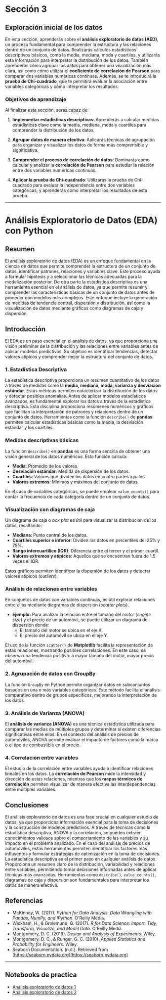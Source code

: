 # **Sección 3**

## **Exploración inicial de los datos**

En esta sección, aprenderás sobre el **análisis exploratorio de datos (AED)**, un proceso fundamental para comprender la estructura y las relaciones dentro de un conjunto de datos. Realizarás cálculos estadísticos descriptivos básicos, como la media, mediana, moda y cuartiles, y utilizarás esta información para interpretar la distribución de los datos. También aprenderás cómo agrupar los datos para obtener una visualización más clara, así como cómo utilizar el **coeficiente de correlación de Pearson** para comparar dos variables numéricas continuas. Además, se te introducirá la **prueba de Chi-cuadrado**, que te permitirá evaluar la asociación entre variables categóricas y cómo interpretar los resultados.

### Objetivos de aprendizaje

Al finalizar esta sección, serás capaz de:

1. **Implementar estadísticas descriptivas**: Aprenderás a calcular medidas estadísticas clave como la media, mediana, moda y cuartiles para comprender la distribución de los datos.

2. **Agrupar datos de manera efectiva**: Aplicarás técnicas de agrupación para organizar y visualizar los datos de forma más comprensible y significativa.

3. **Comprender el proceso de correlación de datos**: Dominarás cómo calcular y analizar la **correlación de Pearson** para estudiar la relación entre dos variables numéricas continuas.

4. **Aplicar la prueba de Chi-cuadrado**: Utilizarás la prueba de Chi-cuadrado para evaluar la independencia entre dos variables categóricas, y aprenderás cómo interpretar los resultados de esta prueba.

---
# **Análisis Exploratorio de Datos (EDA) con Python**

## **Resumen**
El análisis exploratorio de datos (EDA) es un enfoque fundamental en la ciencia de datos que permite comprender la estructura de un conjunto de datos, identificar patrones, relaciones y variables clave. Este proceso ayuda a formular hipótesis y a seleccionar las técnicas adecuadas para la modelización posterior.
De otra parte la estadística descriptiva es una herramienta esencial en el análisis de datos, ya que permite resumir y comprender las características básicas de un conjunto de datos antes de proceder con modelos más complejos. Este enfoque incluye la generación de medidas de tendencia central, dispersión y distribución, así como la visualización de datos mediante gráficos como diagramas de caja y dispersión.  

## **Introducción**
El EDA es un paso esencial en el análisis de datos, ya que proporciona una visión preliminar de la distribución y las relaciones entre variables antes de aplicar modelos predictivos. Su objetivo es identificar tendencias, detectar valores atípicos y comprender mejor la estructura del conjunto de datos. 

### **1. Estadística Descriptiva**
La estadística descriptiva proporciona un resumen cuantitativo de los datos a través de medidas como la **media, mediana, moda, varianza y desviación estándar**. Estas métricas permiten caracterizar la distribución de los datos y detectar posibles anomalías.
Antes de aplicar modelos estadísticos avanzados, es fundamental explorar los datos a través de la estadística descriptiva. Esta disciplina proporciona resúmenes numéricos y gráficos que facilitan la interpretación de patrones y relaciones dentro de un conjunto de datos. Herramientas como la función `describe()` de **pandas** permiten calcular estadísticas básicas como la media, la desviación estándar y los cuartiles.  

### **Medidas descriptivas básicas**  
La función `describe()` en **pandas** es una forma sencilla de obtener una visión general de los datos numéricos. Esta función calcula:  

- **Media**: Promedio de los valores.  
- **Desviación estándar**: Medida de dispersión de los datos.  
- **Cuartiles**: Valores que dividen los datos en cuatro partes iguales.  
- **Valores extremos**: Mínimos y máximos del conjunto de datos.  

En el caso de variables categóricas, se puede emplear `value_counts()` para contar la frecuencia de cada categoría dentro de un conjunto de datos.  

### **Visualización con diagramas de caja**  
Un diagrama de caja o *box plot* es útil para visualizar la distribución de los datos, resaltando:  

- **Mediana**: Punto central de los datos.  
- **Cuartiles superior e inferior**: Dividen los datos en percentiles del 25% y 75%.  
- **Rango intercuartílico (IQR)**: Diferencia entre el tercer y el primer cuartil.  
- **Valores extremos y atípicos**: Aquellos que se encuentran fuera de 1.5 veces el IQR.  

Estos gráficos permiten identificar la dispersión de los datos y detectar valores atípicos (*outliers*).  

### **Análisis de relaciones entre variables**  
En conjuntos de datos con variables continuas, es útil explorar relaciones entre ellas mediante diagramas de dispersión (*scatter plots*).  

- **Ejemplo:** Para analizar la relación entre el tamaño del motor (*engine size*) y el precio de un automóvil, se puede utilizar un diagrama de dispersión donde:  
  - El tamaño del motor se ubica en el eje X.  
  - El precio del automóvil se ubica en el eje Y.  

El uso de la función `scatter()` de **Matplotlib** facilita la representación de estas relaciones, mostrando posibles correlaciones. En este caso, se observa una tendencia positiva: a mayor tamaño del motor, mayor precio del automóvil.

### **2. Agrupación de datos con GroupBy**
La función `GroupBy` en Python permite organizar datos en subconjuntos basados en una o más variables categóricas. Este método facilita el análisis comparativo dentro de grupos específicos, mejorando la interpretación de los datos.

### **3. Análisis de Varianza (ANOVA)**
El **análisis de varianza (ANOVA)** es una técnica estadística utilizada para comparar las medias de múltiples grupos y determinar si existen diferencias significativas entre ellos. En el contexto del análisis de precios de automóviles, ANOVA permite evaluar el impacto de factores como la marca o el tipo de combustible en el precio.

### **4. Correlación entre variables**
El estudio de la correlación entre variables ayuda a identificar relaciones lineales en los datos. La **correlación de Pearson** mide la intensidad y dirección de estas relaciones, mientras que los **mapas térmicos de correlación** permiten visualizar de manera efectiva las interdependencias entre múltiples variables.

## **Conclusiones**
El análisis exploratorio de datos es una fase crucial en cualquier estudio de datos, ya que proporciona información esencial para la toma de decisiones y la construcción de modelos predictivos. A través de técnicas como la estadística descriptiva, ANOVA y la correlación, se pueden extraer conocimientos valiosos sobre el comportamiento de las variables y su impacto en el problema analizado. En el caso del análisis de precios de automóviles, estas herramientas permiten identificar los factores más influyentes y formular estrategias de optimización en la toma de decisiones.
La estadística descriptiva es el primer paso en cualquier análisis de datos. Proporciona un resumen claro de la distribución, variabilidad y relaciones entre variables, permitiendo tomar decisiones informadas antes de aplicar técnicas más avanzadas. Herramientas como `describe()`, `value_counts()`, diagramas de caja y dispersión son fundamentales para interpretar los datos de manera efectiva.  


  


## **Referencias**
- McKinney, W. (2017). *Python for Data Analysis: Data Wrangling with Pandas, NumPy, and IPython*. O'Reilly Media.
- Wickham, H., & Grolemund, G. (2017). *R for Data Science: Import, Tidy, Transform, Visualize, and Model Data*. O'Reilly Media.
- Montgomery, D. C. (2019). *Design and Analysis of Experiments*. Wiley.
- Montgomery, D. C., & Runger, G. C. (2010). *Applied Statistics and Probability for Engineers*. Wiley.  
- Seaborn Documentation. (n.d.). Retrieved from [https://seaborn.pydata.org](https://seaborn.pydata.org)  

___
## Notebooks de practica

- [Analisis exploratorio de datos 1]()
- [Analisis exploratorio de datos 2]()
